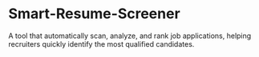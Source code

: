 # Smart-Resume-Screener
 A tool that automatically scan, analyze, and rank job applications, helping recruiters quickly identify the most qualified candidates.

